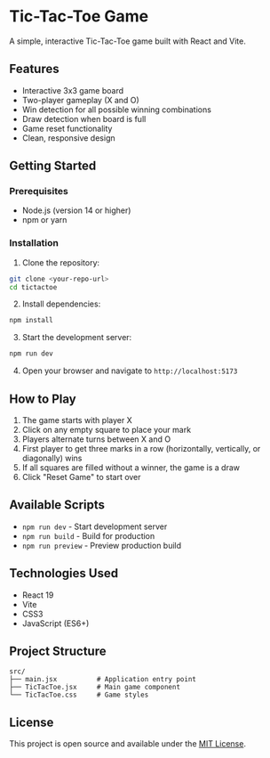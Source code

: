 # Tic-Tac-Toe Game

A simple, interactive Tic-Tac-Toe game built with React and Vite.

## Features

- Interactive 3x3 game board
- Two-player gameplay (X and O)
- Win detection for all possible winning combinations
- Draw detection when board is full
- Game reset functionality
- Clean, responsive design

## Getting Started

### Prerequisites

- Node.js (version 14 or higher)
- npm or yarn

### Installation

1. Clone the repository:
```bash
git clone <your-repo-url>
cd tictactoe
```

2. Install dependencies:
```bash
npm install
```

3. Start the development server:
```bash
npm run dev
```

4. Open your browser and navigate to `http://localhost:5173`

## How to Play

1. The game starts with player X
2. Click on any empty square to place your mark
3. Players alternate turns between X and O
4. First player to get three marks in a row (horizontally, vertically, or diagonally) wins
5. If all squares are filled without a winner, the game is a draw
6. Click "Reset Game" to start over

## Available Scripts

- `npm run dev` - Start development server
- `npm run build` - Build for production
- `npm run preview` - Preview production build

## Technologies Used

- React 19
- Vite
- CSS3
- JavaScript (ES6+)

## Project Structure

```
src/
├── main.jsx          # Application entry point
├── TicTacToe.jsx     # Main game component
└── TicTacToe.css     # Game styles
```

## License

This project is open source and available under the [MIT License](LICENSE).